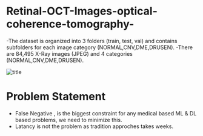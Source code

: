 # Retinal-OCT-Images-optical-coherence-tomography-
-The dataset is organized into 3 folders (train, test, val) and contains subfolders for each image category (NORMAL,CNV,DME,DRUSEN). 
-There are 84,495 X-Ray images (JPEG) and 4 categories (NORMAL,CNV,DME,DRUSEN).

![title](https://i.imgur.com/fSTeZMd.png)

# Problem Statement 
 *  False Negative , is the biggest constraint for any medical based ML & DL based problems, we need to minimize this.
 *  Latancy is not the problem as tradition approches takes weeks.
